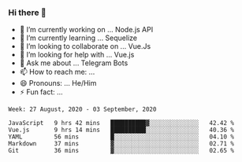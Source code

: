 ### Hi there 👋

- 🔭 I’m currently working on ... Node.js API
- 🌱 I’m currently learning ... Sequelize
- 👯 I’m looking to collaborate on ... Vue.Js
- 🤔 I’m looking for help with ... Vue.js
- 💬 Ask me about ... Telegram Bots 
- 📫 How to reach me: ... 
- 😄 Pronouns: ... He/Him
- ⚡ Fun fact: ... 


<!--START_SECTION:waka-->
```text
Week: 27 August, 2020 - 03 September, 2020

JavaScript   9 hrs 42 mins   ██████████▓░░░░░░░░░░░░░░   42.42 % 
Vue.js       9 hrs 14 mins   ██████████░░░░░░░░░░░░░░░   40.36 % 
YAML         56 mins         █░░░░░░░░░░░░░░░░░░░░░░░░   04.10 % 
Markdown     37 mins         ▓░░░░░░░░░░░░░░░░░░░░░░░░   02.71 % 
Git          36 mins         ▓░░░░░░░░░░░░░░░░░░░░░░░░   02.65 % 
```
<!--END_SECTION:waka-->

<!--
**therealstein/therealstein** is a ✨ _special_ ✨ repository because its `README.md` (this file) appears on your GitHub profile.

Here are some ideas to get you started:

- 🔭 I’m currently working on ...
- 🌱 I’m currently learning ...
- 👯 I’m looking to collaborate on ...
- 🤔 I’m looking for help with ...
- 💬 Ask me about ...
- 📫 How to reach me: ...
- 😄 Pronouns: ...
- ⚡ Fun fact: ...
-->
